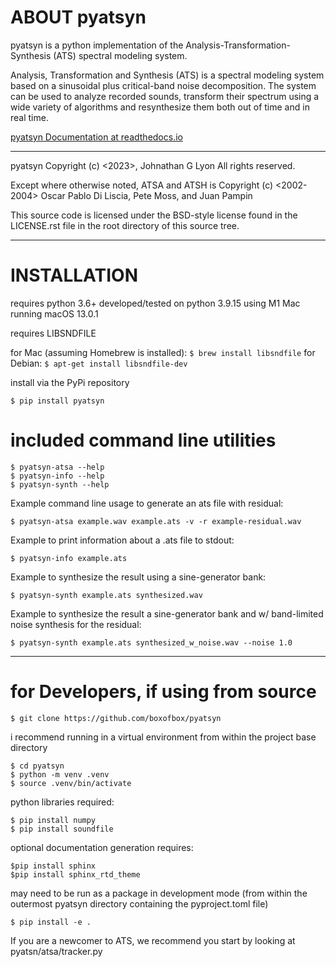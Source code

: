 


# ABOUT pyatsyn

pyatsyn is a python implementation of the Analysis-Transformation-Synthesis (ATS) spectral modeling system.

Analysis, Transformation and Synthesis (ATS) is a spectral modeling system based on a sinusoidal plus critical-band noise decomposition. The system can be used to analyze recorded sounds, transform their spectrum using a wide variety of algorithms and resynthesize them both out of time and in real time.

[pyatsyn Documentation at readthedocs.io](https://pyatsyn.readthedocs.io/)

---

pyatsyn Copyright (c) <2023>, Johnathan G Lyon
All rights reserved.

Except where otherwise noted, ATSA and ATSH is Copyright (c) <2002-2004>
Oscar Pablo Di Liscia, Pete Moss, and Juan Pampin

This source code is licensed under the BSD-style license found in the
LICENSE.rst file in the root directory of this source tree. 

---

# INSTALLATION

requires python 3.6+
developed/tested on python 3.9.15 using M1 Mac running macOS 13.0.1

requires LIBSNDFILE

for Mac (assuming Homebrew is installed): ```$ brew install libsndfile```
for Debian: ```$ apt-get install libsndfile-dev```

install via the PyPi repository

```
$ pip install pyatsyn
```

# included command line utilities

```
$ pyatsyn-atsa --help
$ pyatsyn-info --help
$ pyatsyn-synth --help
```

Example command line usage to generate an ats file with residual:

```
$ pyatsyn-atsa example.wav example.ats -v -r example-residual.wav
```

Example to print information about a .ats file to stdout:

```
$ pyatsyn-info example.ats
```     

Example to synthesize the result using a sine-generator bank:

```
$ pyatsyn-synth example.ats synthesized.wav
```

Example to synthesize the result a sine-generator bank and w/ band-limited noise synthesis for the residual:

```
$ pyatsyn-synth example.ats synthesized_w_noise.wav --noise 1.0
```

---

# for Developers, if using from source

```
$ git clone https://github.com/boxofbox/pyatsyn
```

i recommend running in a virtual environment from within the project base directory

```
$ cd pyatsyn
$ python -m venv .venv
$ source .venv/bin/activate
```


python libraries required: 

```
$ pip install numpy
$ pip install soundfile
```

optional documentation generation requires:

```
$pip install sphinx
$pip install sphinx_rtd_theme
```

may need to be run as a package in development mode
(from within the outermost pyatsyn directory containing the pyproject.toml file)

```
$ pip install -e .
```

If you are a newcomer to ATS, we recommend you start by looking at pyatsn/atsa/tracker.py